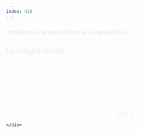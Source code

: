 ```yaml
---
index: 410
---
```

<section class="slide-bottom">  
    <span class="background" style="background-image:url('assets/images/jardin01.jpg')"></span>
    <!--.wrap = container (width: 90%) -->
    <div class="wrap">
    <div class="content-right" style="color:#eee">
        <h3 class="text-context">Initiation à l'arboriculture et à l'apiculture</h3>
        <h1 class="text-data text-shadow">Le verger-école</h1>
        <figcaption ><svg class="fa-camera"><use xlink:href="#fa-camera"></use></svg>&nbsp;A.A.L.E.</figcaption>
     </div>    
        
    </div>
   <!-- .end .wrap -->
</section>